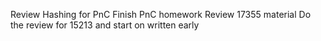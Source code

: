 Review Hashing for PnC
	Finish PnC homework
Review 17355 material
Do the review for 15213 and start on written early